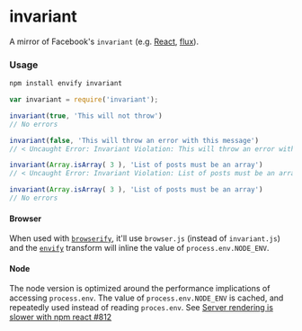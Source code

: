 # invariant #

A mirror of Facebook's `invariant` (e.g. [React](https://github.com/facebook/react/blob/master/src/shared/vendor/core/invariant.js), [flux](https://github.com/facebook/flux/blob/master/src/invariant.js)).

### Usage

```sh
npm install envify invariant
```

```js
var invariant = require('invariant');

invariant(true, 'This will not throw')
// No errors

invariant(false, 'This will throw an error with this message')
// < Uncaught Error: Invariant Violation: This will throw an error with this message

invariant(Array.isArray( 3 ), 'List of posts must be an array')
// < Uncaught Error: Invariant Violation: List of posts must be an array

invariant(Array.isArray( 3 ), 'List of posts must be an array')
// No errors
```

#### Browser

When used with [`browserify`](https://github.com/substack/node-browserify), it'll use `browser.js` (instead of `invariant.js`) and the [`envify`](https://github.com/hughsk/envify) transform will inline the value of `process.env.NODE_ENV`.

#### Node

The node version is optimized around the performance implications of accessing `process.env`. The value of `process.env.NODE_ENV` is cached, and repeatedly used instead of reading `proces.env`. See [Server rendering is slower with npm react #812](https://github.com/facebook/react/issues/812)
